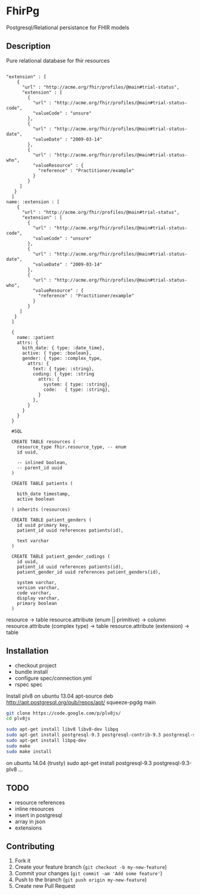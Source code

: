 # FhirPg

Postgresql/Relational persistance for FHIR models

## Description

Pure relational database for fhir resources

```

"extension" : [
    {
      "url" : "http://acme.org/fhir/profiles/@main#trial-status",
      "extension" : [
        {
          "url" : "http://acme.org/fhir/profiles/@main#trial-status-code",
          "valueCode" : "unsure"
        },
        {
          "url" : "http://acme.org/fhir/profiles/@main#trial-status-date",
          "valueDate" : "2009-03-14"
        },
        {
          "url" : "http://acme.org/fhir/profiles/@main#trial-status-who",
          "valueResource" : {
            "reference" : "Practitioner/example"
          }
        }
     ]
   }
  ]
name: :extension : [
    {
      "url" : "http://acme.org/fhir/profiles/@main#trial-status",
      "extension" : [
        {
          "url" : "http://acme.org/fhir/profiles/@main#trial-status-code",
          "valueCode" : "unsure"
        },
        {
          "url" : "http://acme.org/fhir/profiles/@main#trial-status-date",
          "valueDate" : "2009-03-14"
        },
        {
          "url" : "http://acme.org/fhir/profiles/@main#trial-status-who",
          "valueResource" : {
            "reference" : "Practitioner/example"
          }
        }
     ]
   }
  ]

  {
    name: :patient
    attrs: {
      bith_date: { type: :date_time},
      active: { type: :boolean},
      gender: { type: :complex_type,
        attrs: {
          text: { type: :string},
          coding: { type: :string
            attrs: {
              system: { type: :string},
              code:   { type: :string},
            }
          },
        }
      }
    }
  }

  #SQL

  CREATE TABLE resources (
    resource_type fhir.resource_type, -- enum
    id uuid,

    -- inlined boolean,
    -- parent_id uuid
  )

  CREATE TABLE patients (

    bith_date timestamp,
    active boolean

  ) inherits (resources)

  CREATE TABLE patient_genders (
    id uuid primary key,
    patient_id uuid references patients(id),

    text varchar
  )

  CREATE TABLE patient_gender_codings (
    id uuid,
    patient_id uuid references patients(id),
    patient_gender_id uuid references patient_genders(id),

    system varchar,
    version varchar,
    code varchar,
    display varchar,
    primary boolean
  )

```

resource -> table
resource.attribute (enum || primitive) -> column
resource.attribute (complex type) -> table
resource.attribute (extension) -> table

## Installation

* checkout project
* bundle install
* configure spec/connection.yml
* rspec spec

Install plv8 on ubuntu 13.04
apt-source deb http://apt.postgresql.org/pub/repos/apt/ squeeze-pgdg main

```bash
git clone https://code.google.com/p/plv8js/
cd plv8js

sudo apt-get install libv8 libv8-dev libpq
sudo apt-get install postgresql-9.3 postgresql-contrib-9.3 postgresql-server-dev-9.3
sudo apt-get install libpq-dev
sudo make
sudo make install

```

on ubuntu 14.04 (trusty)
sudo apt-get install postgresql-9.3 postgresql-9.3-plv8 ...


## TODO

* resource references
* inline resources
* insert in postgresql
* array in json
* extensions

## Contributing

1. Fork it
2. Create your feature branch (`git checkout -b my-new-feature`)
3. Commit your changes (`git commit -am 'Add some feature'`)
4. Push to the branch (`git push origin my-new-feature`)
5. Create new Pull Request
